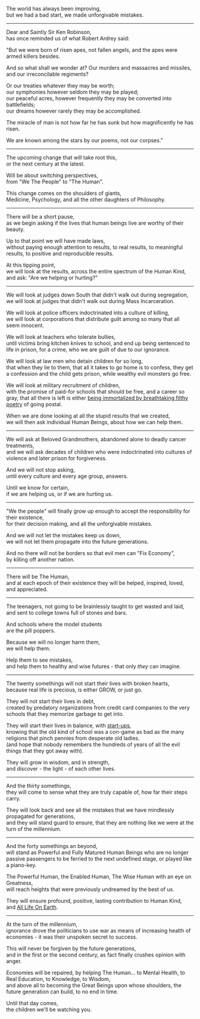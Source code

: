 The world has always been improving,\
but we had a bad start, we made unforgivable mistakes.

---

Dear and Saintly Sir Ken Robinson,\
has once reminded us of what Robert Ardrey said:

"But we were born of risen apes, not fallen angels, and the apes were armed killers besides.

And so what shall we wonder at? Our murders and massacres and missiles,\
and our irreconcilable regiments?

Or our treaties whatever they may be worth;\
our symphonies however seldom they may be played;\
our peaceful acres, however frequently they may be converted into battlefields;\
our dreams however rarely they may be accomplished.

The miracle of man is not how far he has sunk but how magnificently he has risen.

We are known among the stars by our poems, not our corpses."

---

The upcoming change that will take root this,\
or the next century at the latest.

Will be about switching perspectives,\
from "We The People" to "The Human".

This change comes on the shoulders of giants,\
Medicine, Psychology, and all the other daughters of Philosophy.

---

There will be a short pause,\
as we begin asking if the lives that human beings live are worthy of their beauty.

Up to that point we will have made laws,\
without paying enough attention to results, to real results, to meaningful results, to positive and reproducible results.

At this tipping point,\
we will look at the results, across the entire spectrum of the Human Kind, and ask: "Are we helping or hurting?"

---

We will look at judges down South that didn't walk out during segregation,\
we will look at judges that didn't walk out during Mass Incarceration.

We will look at police officers indoctrinated into a culture of killing,\
we will look at corporations that distribute guilt among so many that all seem innocent.

We will look at teachers who tolerate bullies,\
until victims bring kitchen knives to school, and end up being sentenced to life in prison, for a crime, who we are guilt of due to our ignorance.

We will look at law men who detain children for so long,\
that when they lie to them, that all it takes to go home is to confess, they get a confession and the child gets prison, while wealthy evil monsters go free.

We will look at military recruitment of children,\
with the promise of paid-for schools that should be free, and a career so gray, that all there is left is either [being immortalized by breathtaking filthy poetry](https://www.youtube.com/watch?v=eMTDAHK-tkE) of going postal.

When we are done looking at all the stupid results that we created,\
we will then ask individual Human Beings, about how we can help them.

---

We will ask at Beloved Grandmothers, abandoned alone to deadly cancer treatments,\
and we will ask decades of children who were indoctrinated into cultures of violence and later prison for forgiveness.

And we will not stop asking,\
until every culture and every age group, answers.

Until we know for certain,\
if we are helping us, or if we are hurting us.

---

"We the people" will finally grow up enough to accept the responsibility for their existence,\
for their decision making, and all the unforgivable mistakes.

And we will not let the mistakes keep us down,\
we will not let them propagate into the future generations.

And no there will not be borders so that evil men can "Fix Economy",\
by killing off another nation.

---

There will be The Human,\
and at each epoch of their existence they will be helped, inspired, loved, and appreciated.

---

The teenagers, not going to be brainlessly taught to get wasted and laid,\
and sent to college towns full of stones and bars.

And schools where the model students\
are the pill poppers.

Because we will no longer harm them,\
we will help them.

Help them to see mistakes,\
and help them to healthy and wise futures - that only *they* can imagine.

---

The twenty somethings will not start their lives with broken hearts,\
because real life is precious, is either GROW, or just go.

They will not start their lives in debt,\
created by predatory organizations from credit card companies to the very schools that they memorize garbage to get into.

They will start their lives in balance, with [start-ups](https://www.youtube.com/watch?v=ZoqgAy3h4OM),\
knowing that the old kind of school was a con-game as bad as the many religions that pinch pennies from desperate old ladies.\
(and hope that nobody remembers the hundreds of years of all the evil things that they got away with).

They will grow in wisdom, and in strength,\
and discover - the light - of each other lives.

---

And the thirty somethings,\
they will come to sense what they are truly capable of, how far their steps carry.

They will look back and see all the mistakes that we have mindlessly propagated for generations,\
and they will stand guard to ensure, that they are nothing like we were at the turn of the millennium.

---

And the forty somethings an beyond,\
will stand as Powerful and Fully Matured Human Beings who are no longer passive passengers to be ferried to the next undefined stage, or played like a piano-key.

The Powerful Human, the Enabled Human, The Wise Human with an eye on Greatness,\
will reach heights that were previously undreamed by the best of us.

They will ensure profound, positive, lasting contribution to Human Kind,\
and [All Life On Earth](https://www.youtube.com/watch?v=m2vUKwfeXxI).

---

At the turn of the millennium,\
ignorance drove the politicians to use war as means of increasing health of economies - it was their unspoken secret to success.

This will never be forgiven by the future generations,\
and in the first or the second century, as fact finally crushes opinion with anger.

Economies will be repaired, by helping The Human... to Mental Health, to Real Education, to Knowledge, to Wisdom,\
and above all to becoming the Great Beings upon whose shoulders, the future generation can build, to no end in time.

Until that day comes,\
the children we'll be watching you.
